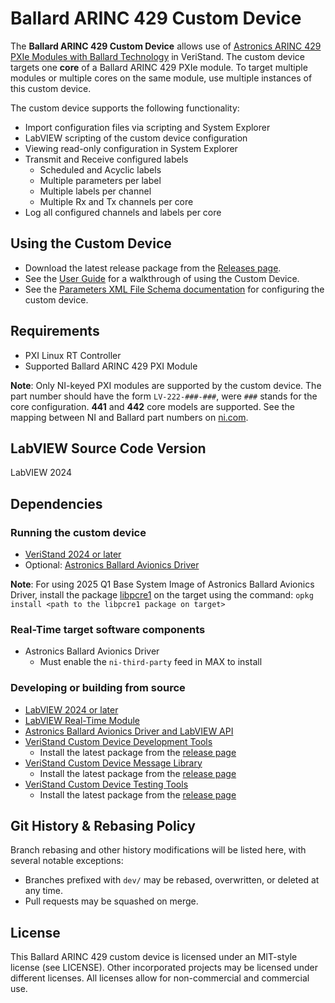 # Ballard ARINC 429 Custom Device

The **Ballard ARINC 429 Custom Device** allows use of [Astronics ARINC 429 PXIe Modules with Ballard Technology](http://www.ni.com/en-ca/shop/select/pxi-arinc-429-interface-module) in VeriStand. The custom device targets one **core** of a Ballard ARINC 429 PXIe module. To target multiple modules or multiple cores on the same module, use multiple instances of this custom device.

The custom device supports the following functionality:
- Import configuration files via scripting and System Explorer
- LabVIEW scripting of the custom device configuration
- Viewing read-only configuration in System Explorer
- Transmit and Receive configured labels
   - Scheduled and Acyclic labels
   - Multiple parameters per label
   - Multiple labels per channel
   - Multiple Rx and Tx channels per core
- Log all configured channels and labels per core

## Using the Custom Device

- Download the latest release package from the [Releases page](https://github.com/ni/niveristand-ballard-arinc429-custom-device/releases).
- See the [User Guide](Docs/User%20Guide/User%20Guide.md) for a walkthrough of using the Custom Device.
- See the [Parameters XML File Schema documentation](Docs/Parameters%20XML%20File/Parameters%20XML%20File.md) for configuring the custom device.

## Requirements

- PXI Linux RT Controller
- Supported Ballard ARINC 429 PXI Module

**Note**: Only NI-keyed PXI modules are supported by the custom device. The part number should have the form `LV-222-###-###`, were `###` stands for the core configuration. **441** and **442** core models are supported. See the mapping between NI and Ballard part numbers on [ni.com](https://www.ni.com/en-us/support/documentation/supplemental/17/astronics-ballard-and-national-instruments-part-number-mapping.html).

## LabVIEW Source Code Version

LabVIEW 2024

## Dependencies

### Running the custom device

- [VeriStand 2024 or later](https://www.ni.com/en-us/support/downloads/software-products/download.veristand.html)
- Optional: [Astronics Ballard Avionics Driver](https://www.ni.com/en-us/support/downloads/drivers/download.astronics-ballard-avionics-driver.html#370805)

**Note**: For using 2025 Q1 Base System Image of Astronics Ballard Avionics Driver, install the package [libpcre1](http://download.ni.com/#ni-linux-rt/feeds/2025Q1/x64/main/core2-64/libpcre1_8.45-r0.241_core2-64.ipk) on the target using the command: `opkg install <path to the libpcre1 package on target>`

### Real-Time target software components

- Astronics Ballard Avionics Driver
  - Must enable the `ni-third-party` feed in MAX to install

### Developing or building from source

- [LabVIEW 2024 or later](https://www.ni.com/en-us/support/downloads/software-products/download.labview.html)
- [LabVIEW Real-Time Module](https://www.ni.com/en-us/support/downloads/software-products/download.labview-real-time-module.html)
- [Astronics Ballard Avionics Driver and LabVIEW API](https://www.ni.com/en-us/support/downloads/drivers/download.astronics-ballard-avionics-driver.html#370805)
- [VeriStand Custom Device Development Tools](https://github.com/ni/niveristand-custom-device-development-tools)
  - Install the latest package from the [release page](https://github.com/ni/niveristand-custom-device-development-tools/releases)
- [VeriStand Custom Device Message Library](https://github.com/ni/niveristand-custom-device-message-library)
  - Install the latest package from the [release page](https://github.com/ni/niveristand-custom-device-message-library/releases)
- [VeriStand Custom Device Testing Tools](https://github.com/ni/niveristand-custom-device-testing-tools)
  - Install the latest package from the [release page](https://github.com/ni/niveristand-custom-device-testing-tools/releases)

## Git History & Rebasing Policy

Branch rebasing and other history modifications will be listed here, with several notable exceptions:
- Branches prefixed with `dev/` may be rebased, overwritten, or deleted at any time.
- Pull requests may be squashed on merge.

## License

This Ballard ARINC 429 custom device is licensed under an MIT-style license (see LICENSE). Other incorporated projects may be licensed under different licenses. All licenses allow for non-commercial and commercial use.
